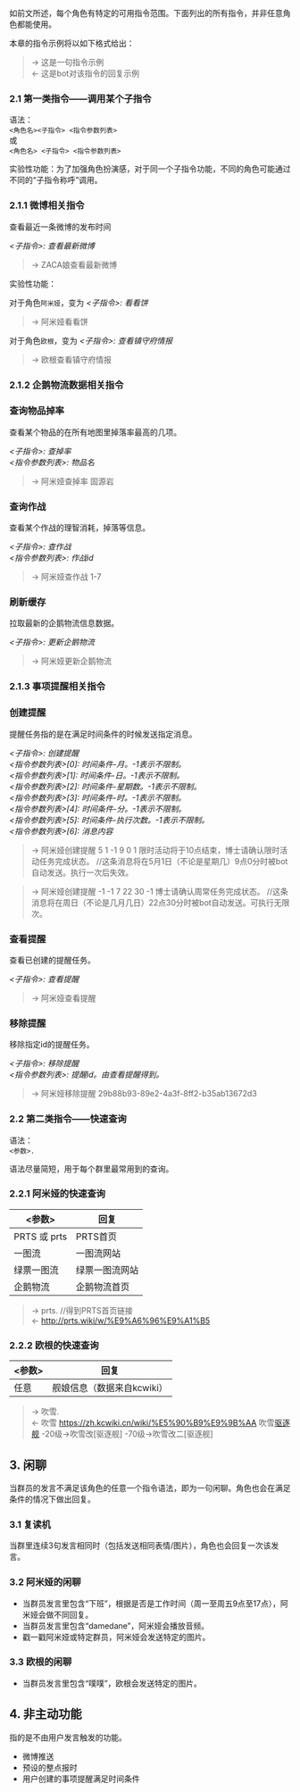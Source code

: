 

如前文所述，每个角色有特定的可用指令范围。下面列出的所有指令，并非任意角色都能使用。

本章的指令示例将以如下格式给出：

>  -> 这是一句指令示例  
>  <- 这是bot对该指令的回复示例

### 2.1 第一类指令——调用某个子指令

语法：  
`<角色名><子指令> <指令参数列表>`  
或  
`<角色名> <子指令> <指令参数列表>`

实验性功能：为了加强角色扮演感，对于同一个子指令功能，不同的角色可能通过不同的“子指令称呼”调用。

### 2.1.1 微博相关指令

查看最近一条微博的发布时间

*<子指令>: 查看最新微博*  

>  -> ZACA娘查看最新微博

实验性功能：

对于角色`阿米娅`，变为 *<子指令>: 看看饼*

>  -> 阿米娅看看饼

对于角色`欧根`，变为 *<子指令>: 查看镇守府情报*

>  -> 欧根查看镇守府情报

### 2.1.2 企鹅物流数据相关指令

### 查询物品掉率

查看某个物品的在所有地图里掉落率最高的几项。

*<子指令>: 查掉率*  
*<指令参数列表>: 物品名*

>  -> 阿米娅查掉率 固源岩

### 查询作战

查看某个作战的理智消耗，掉落等信息。

*<子指令>: 查作战*  
*<指令参数列表>: 作战id*

>  -> 阿米娅查作战 1-7

### 刷新缓存

拉取最新的企鹅物流信息数据。

*<子指令>: 更新企鹅物流*  

>  -> 阿米娅更新企鹅物流

### 2.1.3 事项提醒相关指令

### 创建提醒

提醒任务指的是在满足时间条件的时候发送指定消息。

*<子指令>: 创建提醒*  
*<指令参数列表>[0]: 时间条件-月。-1表示不限制。*  
*<指令参数列表>[1]: 时间条件-日。-1表示不限制。*  
*<指令参数列表>[2]: 时间条件-星期数。-1表示不限制。*  
*<指令参数列表>[3]: 时间条件-时。-1表示不限制。*  
*<指令参数列表>[4]: 时间条件-分。-1表示不限制。*  
*<指令参数列表>[5]: 时间条件-执行次数。-1表示不限制。*  
*<指令参数列表>[6]: 消息内容*  

>  -> 阿米娅创建提醒 5 1 -1 9 0 1 限时活动将于10点结束，博士请确认限时活动任务完成状态。 //这条消息将在5月1日（不论是星期几）9点0分时被bot自动发送。执行一次后失效。  

>  -> 阿米娅创建提醒 -1 -1 7 22 30 -1 博士请确认周常任务完成状态。 //这条消息将在周日（不论是几月几日）22点30分时被bot自动发送。可执行无限次。

### 查看提醒

查看已创建的提醒任务。

*<子指令>: 查看提醒*   

>  -> 阿米娅查看提醒

### 移除提醒

移除指定id的提醒任务。

*<子指令>: 移除提醒*   
*<指令参数列表>: 提醒id。由查看提醒得到。*  

>  -> 阿米娅移除提醒 29b88b93-89e2-4a3f-8ff2-b35ab13672d3

### 2.2 第二类指令——快速查询

语法：  
`<参数>.`

语法尽量简短，用于每个群里最常用到的查询。

### 2.2.1 阿米娅的快速查询

| <参数> | 回复 |
|---------|--------|
| PRTS 或 prts | PRTS首页 |
| 一图流 | 一图流网站 |
| 绿票一图流 |绿票一图流网站 |
| 企鹅物流 | 企鹅物流首页 |

>  -> prts.  //得到PRTS首页链接  
>  <- http://prts.wiki/w/%E9%A6%96%E9%A1%B5

### 2.2.2 欧根的快速查询

| <参数> | 回复 |
|---------|--------|
| 任意 | 舰娘信息（数据来自kcwiki） |

>  -> 吹雪.  
>  <- 吹雪 https://zh.kcwiki.cn/wiki/%E5%90%B9%E9%9B%AA
> 吹雪[驱逐舰](12.7cm連装砲,61cm三連装魚雷,null,null)
> -20级->吹雪改[驱逐舰]
> -70级->吹雪改二[驱逐舰]

## 3. 闲聊

当群员的发言不满足该角色的任意一个指令语法，即为一句闲聊。角色也会在满足条件的情况下做出回复。

### 3.1 复读机

当群里连续3句发言相同时（包括发送相同表情/图片），角色也会回复一次该发言。

### 3.2 阿米娅的闲聊

- 当群员发言里包含“下班”，根据是否是工作时间（周一至周五9点至17点），阿米娅会做不同回复。
- 当群员发言里包含“damedane”，阿米娅会播放音频。
- 戳一戳阿米娅或特定群员，阿米娅会发送特定的图片。

### 3.3 欧根的闲聊

- 当群员发言里包含“噗噗”，欧根会发送特定的图片。

## 4. 非主动功能

指的是不由用户发言触发的功能。

- 微博推送
- 预设的整点报时
- 用户创建的事项提醒满足时间条件